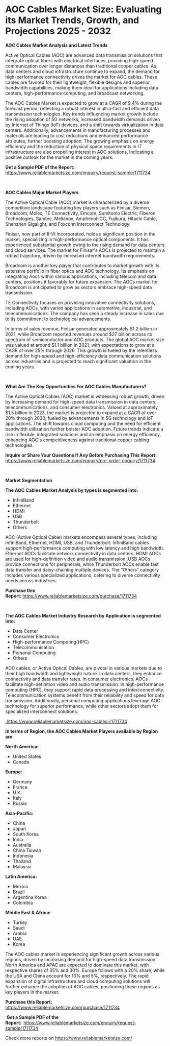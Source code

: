 <p><h1>AOC Cables Market Size: Evaluating its Market Trends, Growth, and Projections 2025 - 2032</h1></p><p><strong>AOC Cables Market Analysis and Latest Trends</strong></p>
<p><p>Active Optical Cables (AOC) are advanced data transmission solutions that integrate optical fibers with electrical interfaces, providing high-speed communication over longer distances than traditional copper cables. As data centers and cloud infrastructure continue to expand, the demand for high-performance connectivity drives the market for AOC cables. These cables are favored for their lightweight, flexible designs and superior bandwidth capabilities, making them ideal for applications including data centers, high-performance computing, and broadcast networking.</p><p>The AOC Cables Market is expected to grow at a CAGR of 9.4% during the forecast period, reflecting a robust interest in ultra-fast and efficient data transmission technologies. Key trends influencing market growth include the rising adoption of 5G networks, increased bandwidth demands driven by Internet of Things (IoT) devices, and a shift towards virtualization in data centers. Additionally, advancements in manufacturing processes and materials are leading to cost reductions and enhanced performance attributes, further boosting adoption. The growing emphasis on energy efficiency and the reduction of physical space requirements in IT infrastructure are also propelling interest in AOC solutions, indicating a positive outlook for the market in the coming years.</p></p>
<p><strong>Get a Sample PDF of the Report:&nbsp;</strong> <a href="https://www.reliablemarketsize.com/enquiry/request-sample/1711734?utm_campaign=3248&utm_medium=2&utm_source=Github&utm_content=ia&utm_term=07042025&utm_id=aoc-cables">https://www.reliablemarketsize.com/enquiry/request-sample/1711734</a></p>
<p>&nbsp;</p>
<p><strong>AOC Cables Major Market Players</strong></p>
<p><p>The Active Optical Cable (AOC) market is characterized by a diverse competitive landscape featuring key players such as Finisar, Siemon, Broadcom, Molex, TE Connectivity, Emcore, Sumitomo Electric, Fiberon Technologies, Samtec, Mellanox, Amphenol ICC, Fujikura, Hitachi Cable, Shenzhen Gigalight, and Foxconn Interconnect Technology.</p><p>Finisar, now part of II-VI Incorporated, holds a significant position in the market, specializing in high-performance optical components. It has experienced substantial growth owing to the rising demand for data centers and cloud services. The market for Finisar's AOCs is projected to maintain a robust trajectory, driven by increased internet bandwidth requirements.</p><p>Broadcom is another key player that contributes to market growth with its extensive portfolio in fiber optics and AOC technology. Its emphasis on integrating Aocs within various applications, including telecom and data centers, positions it favorably for future expansion. The AOCs market for Broadcom is anticipated to grow as sectors embrace high-speed data transmission.</p><p>TE Connectivity focuses on providing innovative connectivity solutions, including AOCs, with varied applications in automotive, industrial, and telecommunications. The company has seen a steady increase in sales due to its commitment to technological advancements.</p><p>In terms of sales revenue, Finisar generated approximately $1.2 billion in 2021, while Broadcom reported revenues around $27 billion across its spectrum of semiconductor and AOC products. The global AOC market size was valued at around $1.1 billion in 2021, with expectations to grow at a CAGR of over 25% through 2026. This growth is fueled by the relentless demand for high-speed and high-efficiency data communication solutions across industries and is projected to reach significant valuation in the coming years.</p></p>
<p>&nbsp;</p>
<p><strong>What Are The Key Opportunities For AOC Cables Manufacturers?</strong></p>
<p><p>The Active Optical Cables (AOC) market is witnessing robust growth, driven by increasing demand for high-speed data transmission in data centers, telecommunications, and consumer electronics. Valued at approximately $1.5 billion in 2023, the market is projected to expand at a CAGR of over 20% through 2030, fueled by advancements in 5G technology and IoT applications. The shift towards cloud computing and the need for efficient bandwidth utilization further bolster AOC adoption. Future trends indicate a rise in flexible, integrated solutions and an emphasis on energy efficiency, enhancing AOC's competitiveness against traditional copper cabling technologies.</p></p>
<p><strong>Inquire or Share Your Questions If Any Before Purchasing This Report:</strong> <a href="https://www.reliablemarketsize.com/enquiry/pre-order-enquiry/1711734?utm_campaign=3248&utm_medium=2&utm_source=Github&utm_content=ia&utm_term=07042025&utm_id=aoc-cables">https://www.reliablemarketsize.com/enquiry/pre-order-enquiry/1711734</a></p>
<p>&nbsp;</p>
<p><strong>Market Segmentation</strong></p>
<p><strong>The AOC Cables Market Analysis by types is segmented into:</strong></p>
<p><ul><li>InfiniBand</li><li>Ethernet</li><li>HDMI</li><li>USB</li><li>Thunderbolt</li><li>Others</li></ul></p>
<p><p>AOC (Active Optical Cable) markets encompass several types, including InfiniBand, Ethernet, HDMI, USB, and Thunderbolt. InfiniBand cables support high-performance computing with low latency and high bandwidth. Ethernet AOCs facilitate network connectivity in data centers. HDMI AOCs are used for high-definition video and audio transmission. USB AOCs provide connections for peripherals, while Thunderbolt AOCs enable fast data transfer and daisy-chaining multiple devices. The “Others” category includes various specialized applications, catering to diverse connectivity needs across industries.</p></p>
<p><strong>Purchase this Report:&nbsp;</strong><a href="https://www.reliablemarketsize.com/purchase/1711734?utm_campaign=3248&utm_medium=2&utm_source=Github&utm_content=ia&utm_term=07042025&utm_id=aoc-cables">https://www.reliablemarketsize.com/purchase/1711734</a></p>
<p>&nbsp;</p>
<p><strong>The AOC Cables Market Industry Research by Application is segmented into:</strong></p>
<p><ul><li>Data Center</li><li>Consumer Electronics</li><li>High-performance Computing(HPC)</li><li>Telecommunication</li><li>Personal Computing</li><li>Others</li></ul></p>
<p><p>AOC cables, or Active Optical Cables, are pivotal in various markets due to their high bandwidth and lightweight nature. In data centers, they enhance connectivity and data transfer rates. In consumer electronics, AOCs facilitate high-definition video and audio transmission. In high-performance computing (HPC), they support rapid data processing and interconnectivity. Telecommunication systems benefit from their reliability and speed for data transmission. Additionally, personal computing applications leverage AOC technology for superior performance, while other sectors adopt them for specialized interconnect solutions.</p></p>
<p><a href="https://www.reliablemarketsize.com/aoc-cables-r1711734?utm_campaign=3248&utm_medium=2&utm_source=Github&utm_content=ia&utm_term=07042025&utm_id=aoc-cables">&nbsp;https://www.reliablemarketsize.com/aoc-cables-r1711734</a></p>
<p><strong>In terms of Region, the AOC Cables Market Players available by Region are:</strong></p>
<p>
    <p> <strong> North America: </strong>
        <ul>
            <li>United States</li>
            <li>Canada</li>
        </ul>
        </p> 
    <p> <strong> Europe: </strong>
        <ul>
            <li>Germany</li>
            <li>France</li>
            <li>U.K.</li>
            <li>Italy</li>
            <li>Russia</li>
        </ul>
        </p> 
    <p> <strong> Asia-Pacific: </strong>
        <ul>
            <li>China</li>
            <li>Japan</li>
            <li>South Korea</li>
            <li>India</li>
            <li>Australia</li>
            <li>China Taiwan</li>
            <li>Indonesia</li>
            <li>Thailand</li>
            <li>Malaysia</li>
        </ul>
        </p> 
    <p> <strong> Latin America: </strong>
        <ul>
            <li>Mexico</li>
            <li>Brazil</li>
            <li>Argentina Korea</li>
            <li>Colombia</li>
        </ul>
        </p> 
    <p> <strong> Middle East & Africa: </strong>
        <ul>
            <li>Turkey</li>
            <li>Saudi</li>
            <li>Arabia</li>
            <li>UAE</li>
            <li>Korea</li>
        </ul>
    </p>
    </p>
<p><p>The AOC cables market is experiencing significant growth across various regions, driven by increasing demand for high-speed data transmission. North America and APAC are expected to dominate this market, with respective shares of 35% and 30%. Europe follows with a 20% share, while the USA and China account for 10% and 5%, respectively. The rapid expansion of digital infrastructure and cloud computing solutions will further enhance the adoption of AOC cables, positioning these regions as key players in the market.</p></p>
<p><strong>Purchase this Report: </strong><a href="https://www.reliablemarketsize.com/purchase/1711734?utm_campaign=3248&utm_medium=2&utm_source=Github&utm_content=ia&utm_term=07042025&utm_id=aoc-cables">https://www.reliablemarketsize.com/purchase/1711734</a></p>
<p>&nbsp;<strong>Get a Sample PDF of the Report:&nbsp;&nbsp;</strong><a href="https://www.reliablemarketsize.com/enquiry/request-sample/1711734?utm_campaign=3248&utm_medium=2&utm_source=Github&utm_content=ia&utm_term=07042025&utm_id=aoc-cables">https://www.reliablemarketsize.com/enquiry/request-sample/1711734</a></p>
<p><strong></strong></p>
<p>Check more reports on <a href="https://www.reliablemarketsize.com/?utm_campaign=3248&utm_medium=2&utm_source=Github&utm_content=ia&utm_term=07042025&utm_id=aoc-cables">https://www.reliablemarketsize.com/</a></p>
